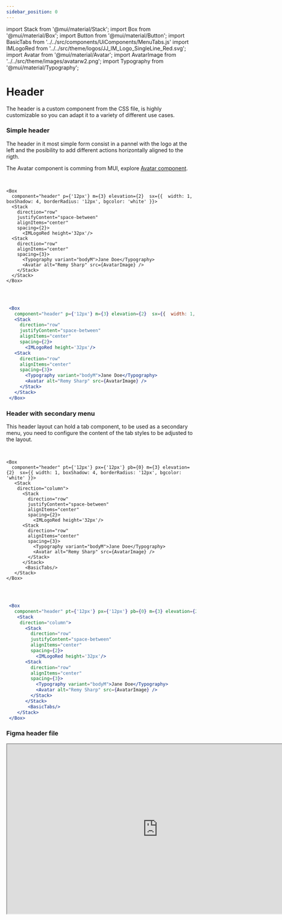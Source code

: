 ```yaml
---
sidebar_position: 0
---
```


import Stack from '@mui/material/Stack';
import Box from '@mui/material/Box';
import Button from '@mui/material/Button';
import BasicTabs from '../../src/components/UiComponents/MenuTabs.js' 
import IMLogoRed from '../../src/theme/logos/JJ_IM_Logo_SingleLine_Red.svg';
import Avatar from '@mui/material/Avatar';
import AvatarImage from '../../src/theme/images/avatarw2.png';
import Typography from '@mui/material/Typography';

# Header

The header is a custom component from the CSS file, is highly customizable so you can adapt it to a variety of different use cases.

### Simple header

  The header in it most simple form consist in a pannel with the logo at the left and the posibility to add different actions horizontally aligned to the rigth.

  The Avatar component is comming from MUI, explore [Avatar component](https://v5-0-6.mui.com/components/avatars/). 
  
  <br/>

    <Box 
      component="header" p={'12px'} m={3} elevation={2}  sx={{  width: 1, boxShadow: 4, borderRadius: '12px', bgcolor: 'white' }}>
      <Stack 
        direction="row"
        justifyContent="space-between"
        alignItems="center"
        spacing={2}>
          <IMLogoRed height='32px'/>
      <Stack 
        direction="row"
        alignItems="center"
        spacing={3}>
          <Typography variant="bodyM">Jane Doe</Typography>
          <Avatar alt="Remy Sharp" src={AvatarImage} />
        </Stack>
      </Stack>
    </Box>

  <br />

   ```jsx

    <Box 
      component="header" p={'12px'} m={3} elevation={2}  sx={{  width: 1, boxShadow: 4, borderRadius: '12px', bgcolor: 'white' }}>
      <Stack 
        direction="row"
        justifyContent="space-between"
        alignItems="center"
        spacing={2}>
          <IMLogoRed height='32px'/>
      <Stack 
        direction="row"
        alignItems="center"
        spacing={3}>
          <Typography variant="bodyM">Jane Doe</Typography>
          <Avatar alt="Remy Sharp" src={AvatarImage} />
        </Stack>
      </Stack>
    </Box>

   ```  


### Header with secondary menu

  This header layout can hold a tab component, to be used as a secondary menu, you need to configure the content of the tab styles to be adjusted to the layout.
  
  <br/>

    <Box 
      component="header" pt={'12px'} px={'12px'} pb={0} m={3} elevation={2}  sx={{ width: 1, boxShadow: 4, borderRadius: '12px', bgcolor: 'white' }}>
       <Stack 
        direction="column">
          <Stack 
            direction="row"
            justifyContent="space-between"
            alignItems="center"
            spacing={2}>
              <IMLogoRed height='32px'/>
          <Stack
            direction="row"
            alignItems="center"
            spacing={3}>
              <Typography variant="bodyM">Jane Doe</Typography>
              <Avatar alt="Remy Sharp" src={AvatarImage} />
            </Stack>
          </Stack>
           <BasicTabs/> 
       </Stack>
    </Box>
  
  <br />

   ```jsx

    <Box 
      component="header" pt={'12px'} px={'12px'} pb={0} m={3} elevation={2}  sx={{ width: 1, boxShadow: 4, borderRadius: '12px', bgcolor: 'white' }}>
       <Stack 
        direction="column">
          <Stack 
            direction="row"
            justifyContent="space-between"
            alignItems="center"
            spacing={2}>
              <IMLogoRed height='32px'/>
          <Stack
            direction="row"
            alignItems="center"
            spacing={3}>
              <Typography variant="bodyM">Jane Doe</Typography>
              <Avatar alt="Remy Sharp" src={AvatarImage} />
            </Stack>
          </Stack>
           <BasicTabs/> 
       </Stack>
    </Box>

   ```  

### Figma header file

<iframe
  height="450"
  width="800"
  src="https://www.figma.com/embed?embed_host=share&url=https%3A%2F%2Fwww.figma.com%2Fdesign%2FIKgg9mk0liILChULi9LvaM%2FComponents-J%2526J---v1.1.0%3Fnode-id%3D2100-9754%26t%3D3vke5nSb5ljYhs16-1"
  allowfullscreen
/>










